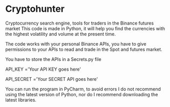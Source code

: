 # Cryptohunter
Cryptocurrency search engine, tools for traders in the Binance futures market
This code is made in Python, it will help you find the currencies with the highest volatility and volume at the present time.

The code works with your personal Binance APIs, you have to give permissions to your APIs to read and trade in the Spot and futures market.

You have to store the APIs in a Secrets.py file

API_KEY ='Your API KEY goes here'

API_SECRET ='Your SECRET API goes here'

You can run the program in PyCharm, to avoid errors I do not recommend using the latest version of Python, nor do I recommend downloading the latest libraries.
